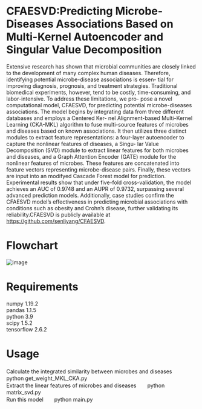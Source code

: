 # CFAESVD:Predicting Microbe-Diseases Associations Based on Multi-Kernel Autoencoder and Singular Value Decomposition
Extensive research has shown that microbial communities are closely linked to the development of
many complex human diseases. Therefore, identifying potential microbe-disease associations is essen-
tial for improving diagnosis, prognosis, and treatment strategies. Traditional biomedical experiments,
however, tend to be costly, time-consuming, and labor-intensive. To address these limitations, we pro-
pose a novel computational model, CFAESVD, for predicting potential microbe-diseases associations.
The model begins by integrating data from three different databases and employs a Centered Ker-
nel Alignment-based Multi-Kernel Learning (CKA-MKL) algorithm to fuse multi-source features of
microbes and diseases based on known associations. It then utilizes three distinct modules to extract
feature representations: a four-layer autoencoder to capture the nonlinear features of diseases, a Singu-
lar Value Decomposition (SVD) module to extract linear features for both microbes and diseases, and
a Graph Attention Encoder (GATE) module for the nonlinear features of microbes. These features are
concatenated into feature vectors representing microbe-disease pairs. Finally, these vectors are input
into an modifyed Cascade Forest model for prediction. Experimental results show that under five-fold
cross-validation, the model achieves an AUC of 0.9748 and an AUPR of 0.9732, surpassing several
advanced prediction models. Additionally, case studies confirm the CFAESVD model’s effectiveness
in predicting microbial associations with conditions such as obesity and Crohn’s disease, further
validating its reliability.CFAESVD is publicly available at https://github.com/senliyang/CFAESVD.
# Flowchart
![image](https://github.com/senliyang/CFAESVD/blob/main/CFAESVD/CFAESVD终.png)
# Requirements
numpy                     1.19.2          
pandas                    1.1.5           
python                    3.9               
scipy                     1.5.2            
tensorflow                2.6.2  
# Usage
Calculate the integrated similarity between microbes and diseases  　&ensp;                  python get_weight_MKL_CKA.py          
Extract the linear features of microbes and diseases             　&ensp;        python matrix_svd.py                 
Run this model          　&ensp;      python main.py
